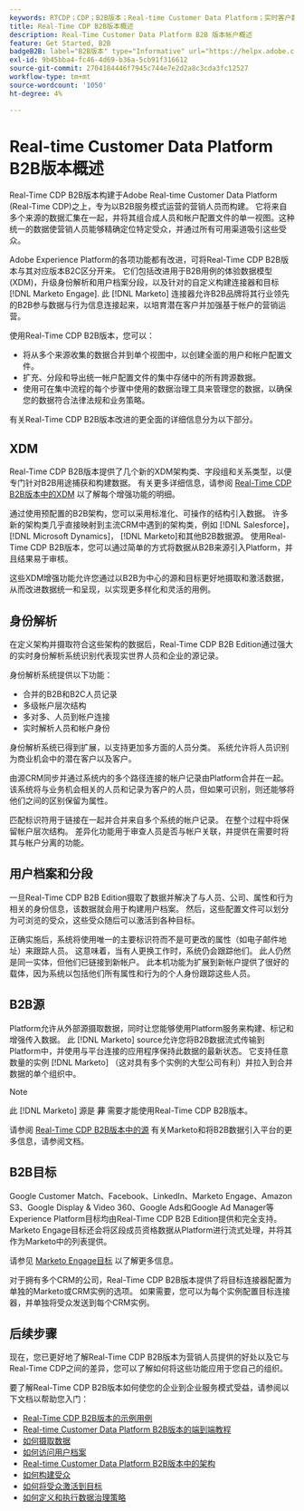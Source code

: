 ```yaml
---
keywords: RTCDP；CDP；B2B版本；Real-time Customer Data Platform；实时客户数据平台；实时cdp；b2b；cdp；客户人工智能
title: Real-Time CDP B2B版本概述
description: Real-Time Customer Data Platform B2B 版本帐户概述
feature: Get Started, B2B
badgeB2B: label="B2B版本" type="Informative" url="https://helpx.adobe.com/legal/product-descriptions/real-time-customer-data-platform-b2b-edition-prime-and-ultimate-packages.html newtab=true"
exl-id: 9b45bba4-fc46-4d69-b36a-5cb91f316612
source-git-commit: 2704184446f7945c744e7e2d2a8c3cda3fc12527
workflow-type: tm+mt
source-wordcount: '1050'
ht-degree: 4%

---
```


# Real-time Customer Data Platform B2B版本概述

Real-Time CDP B2B版本构建于Adobe Real-time Customer Data Platform (Real-Time CDP)之上，专为以B2B服务模式运营的营销人员而构建。 它将来自多个来源的数据汇集在一起&#x200B;，并将其组合成人员和帐户配置文件的单一视图。这种统一的数据使营销人员能够精确定位特定受众，并通过所有可用渠道吸引这些受众。

Adobe Experience Platform的各项功能都有改进，可将Real-Time CDP B2B版本与其对应版本B2C区分开来。 它们包括改进用于B2B用例的体验数据模型(XDM)，升级身份解析和用户档案分段，以及针对的自定义构建连接器和目标 [!DNL Marketo Engage]. 此 [!DNL Marketo] 连接器允许B2B品牌将其行业领先的B2B参与数据与行为信息连接起来，以培育潜在客户并加强基于帐户的营销运营。

使用Real-Time CDP B2B版本，您可以：

* 将从多个来源收集的数据合并到单个视图中，以创建全面的用户和帐户配置文件。
* 扩充、分段和导出统一帐户配置文件的集中存储中的所有跨源数据。
* 使用可在集中流程的每个步骤中使用的数据治理工具来管理您的数据，以确保您的数据符合法律法规和业务策略。

有关Real-Time CDP B2B版本改进的更全面的详细信息分为以下部分。

## XDM

Real-Time CDP B2B版本提供了几个新的XDM架构类、字段组和关系类型，以便专门针对B2B用途捕获和构建数据。 有关更多详细信息，请参阅 [Real-Time CDP B2B版本中的XDM](./schemas/b2b.md) 以了解每个增强功能的明细。

通过使用预配置的B2B架构，您可以采用标准化、可操作的结构引入数据。 许多新的架构类几乎直接映射到主流CRM中遇到的架构类，例如 [!DNL Salesforce]， [!DNL Microsoft Dynamics]， [!DNL Marketo]和其他B2B数据源。 使用Real-Time CDP B2B版本，您可以通过简单的方式将数据从B2B来源引入Platform，并且结果易于审核。

这些XDM增强功能允许您通过以B2B为中心的源和目标更好地摄取和激活数据，从而改进数据统一和呈现，以实现更多样化和灵活的用例。

## 身份解析

在定义架构并摄取符合这些架构的数据后，Real-Time CDP B2B Edition通过强大的实时身份解析系统识别代表现实世界人员和企业的源记录。

身份解析系统提供以下功能：

* 合并的B2B和B2C人员记录
* 多级帐户层次结构
* 多对多、人员到帐户连接
* 实时解析人员和帐户身份

身份解析系统已得到扩展，以支持更加多方面的人员分类。 系统允许将人员识别为商业机会中的潜在客户以及客户。

由源CRM同步并通过系统内的多个路径连接的帐户记录由Platform合并在一起。 该系统将与业务机会相关的人员和记录为客户的人员，但如果可识别，则还能够将他们之间的区别保留为属性。

匹配标识符用于链接在一起并合并来自多个系统的帐户记录。 在整个过程中将保留帐户层次结构。 差异化功能用于审查人员是否与帐户关联，并提供在需要时将其与帐户分离的功能。

## 用户档案和分段

一旦Real-Time CDP B2B Edition摄取了数据并解决了与人员、公司、属性和行为相关的身份信息，该数据就会用于构建用户档案。 然后，这些配置文件可以划分为可浏览的受众，这些受众随后可以激活到各种目标。

正确实施后，系统将使用唯一的主要标识符而不是可更改的属性（如电子邮件地址）来跟踪人员。 这意味着，当有人更换工作时，系统仍会跟踪他们。 此人仍然是同一实体，但他们已链接到新帐户。 此本机功能为扩展到新帐户提供了很好的载体，因为系统以包括他们所有属性和行为的个人身份跟踪这些人员。

## B2B源

Platform允许从外部源摄取数据，同时让您能够使用Platform服务来构建、标记和增强传入数据。 此 [!DNL Marketo] source允许您将B2B数据流式传输到Platform中，并使用与平台连接的应用程序保持此数据的最新状态。 它支持任意数量的实例 [!DNL Marketo] （这对具有多个实例的大型公司有利）并拉入到合并数据的单个组织中。

>[!NOTE]
>
>此 [!DNL Marketo] 源是 **非** 需要才能使用Real-Time CDP B2B版本。

请参阅 [Real-Time CDP B2B版本中的源](./sources/b2b.md) 有关Marketo和将B2B数据引入平台的更多信息，请参阅文档。

## B2B目标

Google Customer Match、Facebook、LinkedIn、Marketo Engage、Amazon S3、Google Display &amp; Video 360、Google Ads和Google Ad Manager等Experience Platform目标均由Real-Time CDP B2B Edition提供和完全支持。 Marketo Engage目标还会将区段成员资格数据从Platform进行流式处理，并将其作为Marketo中的列表提供。

请参见 [Marketo Engage目标](../destinations/catalog/adobe/marketo-engage.md) 以了解更多信息。

对于拥有多个CRM的公司，Real-Time CDP B2B版本提供了将目标连接器配置为单独的Marketo或CRM实例的选项。 如果需要，您可以为每个实例配置目标连接器，并单独将受众发送到每个CRM实例。

## 后续步骤

现在，您已更好地了解Real-Time CDP B2B版本为营销人员提供的好处以及它与Real-Time CDP之间的差异，您可以了解如何将这些功能应用于您自己的组织。

要了解Real-Time CDP B2B版本如何使您的企业到企业服务模式受益，请参阅以下文档以帮助您入门：

* [Real-Time CDP B2B版本的示例用例](./b2b-use-case.md)
* [Real-time Customer Data Platform B2B版本的端到端教程](./b2b-tutorial.md)
* [如何摄取数据](./sources/b2b.md)
* [如何访问用户档案](./profile/profile-overview.md)
* [Real-time Customer Data Platform B2B版本中的架构](./schemas/b2b.md)
* [如何构建受众](./segmentation/b2b.md)
* [如何将受众激活到目标](./destinations/b2b.md)
* [如何定义和执行数据治理策略](./privacy/data-governance-overview.md)
